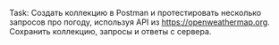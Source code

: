 Task:
Создать коллекцию в Postman и протестировать несколько запросов про погоду, используя API из https://openweathermap.org. Сохранить коллекцию, запросы и ответы с сервера.
